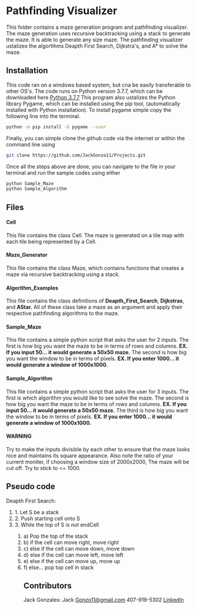 # Pathfinding Visualizer
This folder contains a maze generation program and pathfinding visualizer. The maze generation uses recursive backtracking using a stack to generate the maze. It is able to generate any size maze. The pathfinding visualizer ustalizes the algortihms Deapth First Search, Dijkstra's, and A* to solve the maze. 

## Installation
This code ran on a windows based system, but cna be easily transferable to other OS's. 
The code runs on Python version 3.7.7, which can be downloaded here [Python 3.7.7](https://www.python.org/downloads/release/python-377/)
This program also ustalizes the Python library Pygame, which can be installed using the pip tool, (automatically installed with Python installation). To install pygame simple copy the following line into the terminal.
 ```bash
 python -m pip install -U pygame --user
 ```
 Finally, you can simple clone the github code via the internet or within the command line using
 ```bash
 git clone https://github.com/JackGonzo11/Projects.git
 ```
 Once all the steps above are done, you can navigate to the file in your terminal and run the sample codes using either
 ```bash
python Sample_Maze
python Sample_Algorithm
 ```

## Files
#### Cell	
This file contains the class Cell. The maze is generated on a tile map with each tile being represented by a Cell.

#### Maze_Generator		
This file contains the class Maze, which contains functions that creates a maze via recursive backtracking using a stack.

#### Algorithm_Examples
This file contains the class definitions of **Deapth_First_Search**, **Dijkstras**, and **AStar.** All of these class take a maze as an argument and apply their respective pathfinding algorithms to the maze. 


#### Sample_Maze	
This file contains a simple python script that asks the user for 2 inputs. The first is how big you want the maze to be in terms of rows and columns. **EX. If you input 50... it would generate a 50x50 maze.** The second is how big you want the window to be in terms of pixels. **EX. If you enter 1000... it would generate a window of 1000x1000.**

#### Sample_Algorithm 
This file contains a simple python script that asks the user for 3 inputs. The first is which algorithm you would like to see solve the maze. The second is how big you want the maze to be in terms of rows and columns. **EX. If you input 50... it would generate a 50x50 maze.** The third is how big you want the window to be in terms of pixels. **EX. If you enter 1000... it would generate a window of 1000x1000.** 

#### WARNING
 Try to make the inputs divisible by each other to ensure that the maze looks nice and 		maintains its square appearance. Also note the ratio of your current moniter, if choosing a 	window size of 2000x2000, The maze will be cut off. Try to stick to <= 1000.

## Pseudo code
Deapth First Search:
<ol>
<li>1. Let S be a stack</li>
<li>2. Push starting cell onto S</li>
<li>3. While the top of S is not endCell</li>
<ol>
<li>a) Pop the top of the stack </li>
<li>b) if the cell can move right, move right</li>
<li>c) else if the cell can move down, move down </li>
<li>d) else if the cell can move left, move left </li>
<li>e) else if the cell can move up, move up </li>
<li>f) else... pop top cell in stack </li>

## Contributors
Jack Gonzales:
	Jack Gonzo11@gmail.com
	407-919-5302
	[LinkedIn](https://www.linkedin.com/in/jackgonzales112/)